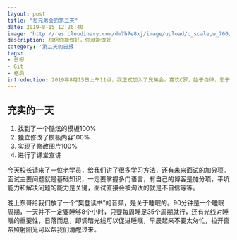 ```yaml
---
layout: post
title: "在兄弟会的第二天"
date: 2019-8-15 12:26:40
image: 'http://res.cloudinary.com/dm7h7e8xj/image/upload/c_scale,w_760/v1504023028/braziljs-2017_mazdtw.jpg'
description: 相信你能做好，你就能做好！
category: '第二天的日报'
tags:
- 日报
- Git
- 格局
introduction: 2019年8月15日上午11点，我正式加入了兄弟会。喜欢C罗，始于自律，忠于坚定！要做一个像他一样的人啊！
---
```


## 充实的一天

1. 找到了一个酷炫的模板100%
2. 独立修改了模板内容100%
3. 实现了修改图片100%
4. 进行了课堂宣讲

今天校长请来了一位老学员，给我们讲了很多学习方法，还有未来面试的加分项。面试主要问题就是基础知识，一定要掌握多门语言，有自己的博客是加分项，平坑能力和解决问题的能力是关键，面试直接会被淘汰的就是不自信等等。

晚上东哥给我们放了一个“樊登读书”的音频，是关于睡眠的。90分钟是一个睡眠周期，一天并不一定要睡够8个小时，只要每周睡足35个周期就行，还有光线对睡眠的重要性，日落而息，即调暗光线可以促进睡眠，早晨起来不要太匆忙，拉开窗帘照射阳光可以帮我们清醒过来。